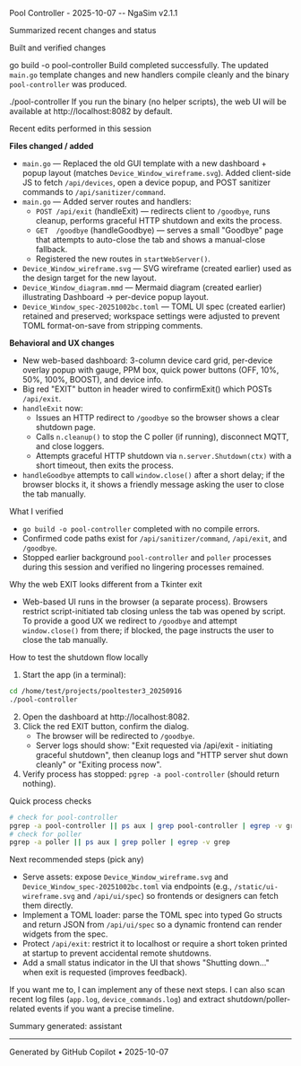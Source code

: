 Pool Controller - 2025-10-07  -- NgaSim v2.1.1

Summarized recent changes and status


Built and verified changes

go build -o pool-controller
Build completed successfully. The updated `main.go` template changes and new handlers compile cleanly and the binary `pool-controller` was produced.

./pool-controller
If you run the binary (no helper scripts), the web UI will be available at http://localhost:8082 by default.

Recent edits performed in this session

**Files changed / added**
- `main.go` — Replaced the old GUI template with a new dashboard + popup layout (matches `Device_Window_wireframe.svg`). Added client-side JS to fetch `/api/devices`, open a device popup, and POST sanitizer commands to `/api/sanitizer/command`.
- `main.go` — Added server routes and handlers:
  - `POST /api/exit` (handleExit) — redirects client to `/goodbye`, runs cleanup, performs graceful HTTP shutdown and exits the process.
  - `GET  /goodbye` (handleGoodbye) — serves a small "Goodbye" page that attempts to auto-close the tab and shows a manual-close fallback.
  - Registered the new routes in `startWebServer()`.
- `Device_Window_wireframe.svg` — SVG wireframe (created earlier) used as the design target for the new layout.
- `Device_Window_diagram.mmd` — Mermaid diagram (created earlier) illustrating Dashboard → per-device popup layout.
- `Device_Window_spec-20251002bc.toml` — TOML UI spec (created earlier) retained and preserved; workspace settings were adjusted to prevent TOML format-on-save from stripping comments.

**Behavioral and UX changes**
- New web-based dashboard: 3-column device card grid, per-device overlay popup with gauge, PPM box, quick power buttons (OFF, 10%, 50%, 100%, BOOST), and device info.
- Big red "EXIT" button in header wired to confirmExit() which POSTs `/api/exit`.
- `handleExit` now:
  - Issues an HTTP redirect to `/goodbye` so the browser shows a clear shutdown page.
  - Calls `n.cleanup()` to stop the C poller (if running), disconnect MQTT, and close loggers.
  - Attempts graceful HTTP shutdown via `n.server.Shutdown(ctx)` with a short timeout, then exits the process.
- `handleGoodbye` attempts to call `window.close()` after a short delay; if the browser blocks it, it shows a friendly message asking the user to close the tab manually.

What I verified

- `go build -o pool-controller` completed with no compile errors.
- Confirmed code paths exist for `/api/sanitizer/command`, `/api/exit`, and `/goodbye`.
- Stopped earlier background `pool-controller` and `poller` processes during this session and verified no lingering processes remained.

Why the web EXIT looks different from a Tkinter exit

- Web-based UI runs in the browser (a separate process). Browsers restrict script-initiated tab closing unless the tab was opened by script. To provide a good UX we redirect to `/goodbye` and attempt `window.close()` from there; if blocked, the page instructs the user to close the tab manually.

How to test the shutdown flow locally

1. Start the app (in a terminal):

```bash
cd /home/test/projects/pooltester3_20250916
./pool-controller
```

2. Open the dashboard at http://localhost:8082.
3. Click the red EXIT button, confirm the dialog.
   - The browser will be redirected to `/goodbye`.
   - Server logs should show: "Exit requested via /api/exit - initiating graceful shutdown", then cleanup logs and "HTTP server shut down cleanly" or "Exiting process now".
4. Verify process has stopped: `pgrep -a pool-controller` (should return nothing).

Quick process checks

```bash
# check for pool-controller
pgrep -a pool-controller || ps aux | grep pool-controller | egrep -v grep
# check for poller
pgrep -a poller || ps aux | grep poller | egrep -v grep
```

Next recommended steps (pick any)

- Serve assets: expose `Device_Window_wireframe.svg` and `Device_Window_spec-20251002bc.toml` via endpoints (e.g., `/static/ui-wireframe.svg` and `/api/ui/spec`) so frontends or designers can fetch them directly.
- Implement a TOML loader: parse the TOML spec into typed Go structs and return JSON from `/api/ui/spec` so a dynamic frontend can render widgets from the spec.
- Protect `/api/exit`: restrict it to localhost or require a short token printed at startup to prevent accidental remote shutdowns.
- Add a small status indicator in the UI that shows "Shutting down..." when exit is requested (improves feedback).

If you want me to, I can implement any of these next steps. I can also scan recent log files (`app.log`, `device_commands.log`) and extract shutdown/poller-related events if you want a precise timeline.


Summary generated: assistant

---
Generated by GitHub Copilot • 2025-10-07
